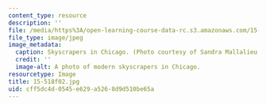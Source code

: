 ```yaml
---
content_type: resource
description: ''
file: /media/https%3A/open-learning-course-data-rc.s3.amazonaws.com/15-518-taxes-and-business-strategy-fall-2002/cff5dc4d0545e629a5268d9d510be65a_15-518f02.jpg
file_type: image/jpeg
image_metadata:
  caption: Skyscrapers in Chicago. (Photo courtesy of Sandra Mallalieu.)
  credit: ''
  image-alt: A photo of modern skyscrapers in Chicago.
resourcetype: Image
title: 15-518f02.jpg
uid: cff5dc4d-0545-e629-a526-8d9d510be65a
---
```

